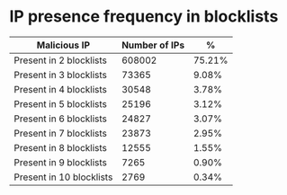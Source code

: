 # IP presence frequency in blocklists
| Malicious IP | Number of IPs | % |
|----|----|----|
| Present in 2 blocklists | 608002 | 75.21% |
| Present in 3 blocklists | 73365 | 9.08% |
| Present in 4 blocklists | 30548 | 3.78% |
| Present in 5 blocklists | 25196 | 3.12% |
| Present in 6 blocklists | 24827 | 3.07% |
| Present in 7 blocklists | 23873 | 2.95% |
| Present in 8 blocklists | 12555 | 1.55% |
| Present in 9 blocklists | 7265 | 0.90% |
| Present in 10 blocklists | 2769 | 0.34% |
